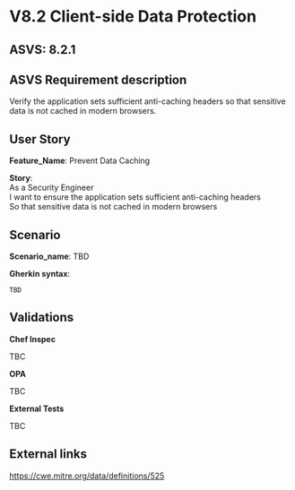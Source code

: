 # V8.2 Client-side Data Protection

## ASVS: 8.2.1

## ASVS Requirement description

Verify the application sets sufficient anti-caching headers so that sensitive
data is not cached in modern browsers.

## User Story

**Feature_Name**: Prevent Data Caching

**Story**:\
As a Security Engineer\
I want to ensure the application sets sufficient anti-caching headers\
So that sensitive data is not cached in modern browsers

## Scenario

**Scenario_name**: TBD

**Gherkin syntax**:

```gherkin
TBD
```

## Validations

**Chef Inspec**

TBC

**OPA**

TBC

**External Tests**

TBC

## External links

<https://cwe.mitre.org/data/definitions/525>
